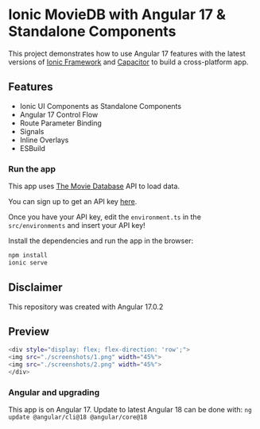 # Ionic MovieDB with Angular 17 & Standalone Components

This project demonstrates how to use Angular 17 features with the latest versions of [Ionic Framework](https://ionicframework.com) and [Capacitor](https://capacitorjs.com) to build a cross-platform app.

## Features

- Ionic UI Components as Standalone Components
- Angular 17 Control Flow
- Route Parameter Binding
- Signals
- Inline Overlays
- ESBuild

### Run the app

This app uses [The Movie Database](https://www.themoviedb.org/) API to load data.

You can sign up to get an API key [here](https://www.themoviedb.org/settings/api).

Once you have your API key, edit the `environment.ts` in the `src/environments` and insert your API key!

Install the dependencies and run the app in the browser:

```bash
npm install
ionic serve
```

## Disclaimer

This repository was created with Angular 17.0.2

## Preview

```bash
<div style="display: flex; flex-direction: 'row';">
<img src="./screenshots/1.png" width="45%">
<img src="./screenshots/2.png" width="45%">
</div>
```

### Angular and upgrading

This app is on Angular 17. Update to latest Angular 18 can be done with:
`ng update @angular/cli@18 @angular/core@18`

